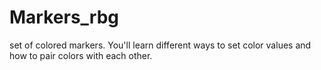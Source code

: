 # Markers_rbg
set of colored markers. You'll learn different ways to set color values and how to pair colors with each other.
